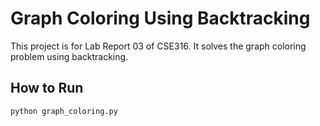 # Graph Coloring Using Backtracking

This project is for Lab Report 03 of CSE316. It solves the graph coloring problem using backtracking.

## How to Run

```bash
python graph_coloring.py
